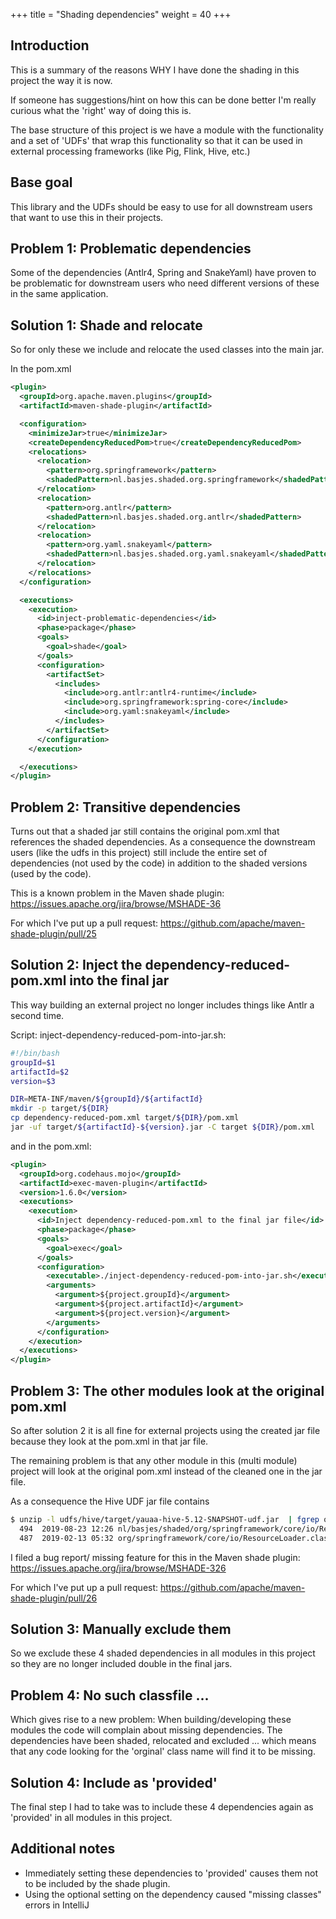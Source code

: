 +++
title = "Shading dependencies"
weight = 40
+++
## Introduction
This is a summary of the reasons WHY I have done the shading in this project the way it is now.

If someone has suggestions/hint on how this can be done better I'm really curious what the 'right' way of doing this is.

The base structure of this project is we have a module with the functionality and a set of 'UDFs'
that wrap this functionality so that it can be used in external processing frameworks (like Pig, Flink, Hive, etc.)

## Base goal
This library and the UDFs should be easy to use for all downstream users that want to use this in their projects.

## Problem 1: Problematic dependencies
Some of the dependencies (Antlr4, Spring and SnakeYaml) have proven to be problematic
for downstream users who need different versions of these in the same application.

## Solution 1: Shade and relocate
So for only these we include and relocate the used classes into the main jar.

In the pom.xml

```xml
<plugin>
  <groupId>org.apache.maven.plugins</groupId>
  <artifactId>maven-shade-plugin</artifactId>

  <configuration>
    <minimizeJar>true</minimizeJar>
    <createDependencyReducedPom>true</createDependencyReducedPom>
    <relocations>
      <relocation>
        <pattern>org.springframework</pattern>
        <shadedPattern>nl.basjes.shaded.org.springframework</shadedPattern>
      </relocation>
      <relocation>
        <pattern>org.antlr</pattern>
        <shadedPattern>nl.basjes.shaded.org.antlr</shadedPattern>
      </relocation>
      <relocation>
        <pattern>org.yaml.snakeyaml</pattern>
        <shadedPattern>nl.basjes.shaded.org.yaml.snakeyaml</shadedPattern>
      </relocation>
    </relocations>
  </configuration>

  <executions>
    <execution>
      <id>inject-problematic-dependencies</id>
      <phase>package</phase>
      <goals>
        <goal>shade</goal>
      </goals>
      <configuration>
        <artifactSet>
          <includes>
            <include>org.antlr:antlr4-runtime</include>
            <include>org.springframework:spring-core</include>
            <include>org.yaml:snakeyaml</include>
          </includes>
        </artifactSet>
      </configuration>
    </execution>

  </executions>
</plugin>
```

## Problem 2: Transitive dependencies
Turns out that a shaded jar still contains the original pom.xml that references the shaded dependencies.
As a consequence the downstream users (like the udfs in this project) still include the entire set of
dependencies (not used by the code) in addition to the shaded versions (used by the code).

This is a known problem in the Maven shade plugin: https://issues.apache.org/jira/browse/MSHADE-36

For which I've put up a pull request: https://github.com/apache/maven-shade-plugin/pull/25

## Solution 2: Inject the dependency-reduced-pom.xml into the final jar
This way building an external project no longer includes things like Antlr a second time.

Script: inject-dependency-reduced-pom-into-jar.sh:

```bash
#!/bin/bash
groupId=$1
artifactId=$2
version=$3

DIR=META-INF/maven/${groupId}/${artifactId}
mkdir -p target/${DIR}
cp dependency-reduced-pom.xml target/${DIR}/pom.xml
jar -uf target/${artifactId}-${version}.jar -C target ${DIR}/pom.xml
```

and in the pom.xml:

```xml
<plugin>
  <groupId>org.codehaus.mojo</groupId>
  <artifactId>exec-maven-plugin</artifactId>
  <version>1.6.0</version>
  <executions>
    <execution>
      <id>Inject dependency-reduced-pom.xml to the final jar file</id>
      <phase>package</phase>
      <goals>
        <goal>exec</goal>
      </goals>
      <configuration>
        <executable>./inject-dependency-reduced-pom-into-jar.sh</executable>
        <arguments>
          <argument>${project.groupId}</argument>
          <argument>${project.artifactId}</argument>
          <argument>${project.version}</argument>
        </arguments>
      </configuration>
    </execution>
  </executions>
</plugin>
```

## Problem 3: The other modules look at the original pom.xml
So after solution 2 it is all fine for external projects using the created jar file because they look at
the pom.xml in that jar file.

The remaining problem is that any other module in this (multi module) project will look at the original pom.xml
instead of the cleaned one in the jar file.

As a consequence the Hive UDF jar file contains

```bash
$ unzip -l udfs/hive/target/yauaa-hive-5.12-SNAPSHOT-udf.jar  | fgrep org/springframework/core/io/ResourceLoader.class
  494  2019-08-23 12:26 nl/basjes/shaded/org/springframework/core/io/ResourceLoader.class
  487  2019-02-13 05:32 org/springframework/core/io/ResourceLoader.class
```
I filed a bug report/ missing feature for this in the Maven shade plugin: https://issues.apache.org/jira/browse/MSHADE-326

For which I've put up a pull request: https://github.com/apache/maven-shade-plugin/pull/26

## Solution 3: Manually exclude them
So we exclude these 4 shaded dependencies in all modules in this project so they are no longer included double in the final jars.

## Problem 4: No such classfile ...
Which gives rise to a new problem: When building/developing these modules the code will complain about missing dependencies.
The dependencies have been shaded, relocated and excluded ... which means that any code looking for the 'orginal'
class name will find it to be missing.

## Solution 4: Include as 'provided'
The final step I had to take was to include these 4 dependencies again as 'provided' in all modules in this project.

## Additional notes
- Immediately setting these dependencies to 'provided' causes them not to be included by the shade plugin.
- Using the optional setting on the dependency caused "missing classes" errors in IntelliJ
